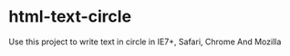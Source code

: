 html-text-circle
================

Use this project to write text in circle in IE7+, Safari, Chrome And Mozilla
